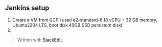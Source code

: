 
## Jenkins setup

 1. Create a VM from GCP i used e2-standard-8 (8 vCPU + 32 GB memory, Ubuntu2204 LTS, boot disk 40GB SSD persistent disk)
 2. 

> Written with [StackEdit](https://stackedit.io/).
<!--stackedit_data:
eyJoaXN0b3J5IjpbNTY2ODI4NzU1LDI1MTM3ODg5N119
-->